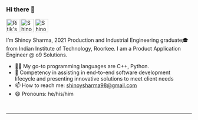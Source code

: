### Hi there 👋

<a href="https://github.com/Shinoy-12">
  <img align="left" alt="Ritik's Github" width="36px" src="https://img.icons8.com/material/50/6a9fb5/source-code.png" />
</a>
<a href="https://www.linkedin.com/in/shinoy-sharma">
  <img align="left" alt="Shinoy's Linkdein" width="36px" src="https://img.icons8.com/material/50/6a9fb5/linkedin.png" />
</a>
<a href="mailto:shinoysharma98@gmail.com">
  <img align="left" alt="Shinoy's Email" width="36px" src="https://img.icons8.com/material/50/6a9fb5/gmail.png" />
</a>

<br>
<br>

I’m Shinoy Sharma, 2021 Production and Industrial Engineering graduate🎓 from Indian Institute of Technology, Roorkee.
I am a Product Application Engineer @ o9 Solutions.
- 👨‍💻 My go-to programming languages are C++, Python.
- 👯 Competency in assisting in end-to-end software development lifecycle and presenting innovative solutions to meet client needs
- 📫 How to reach me: shinoysharma98@gmail.com
- 😄 Pronouns: he/his/him


</br>


---
